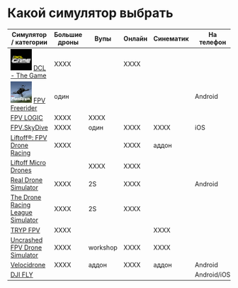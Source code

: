 # Какой симулятор выбрать

| Симулятор / категории                          | Большие дроны | Вупы   | Онлайн | Синематик | На телефон |
|------------------------------------------------|---------------|--------|--------|-----------|------------|
| ![](DCL_Icon.png) [DCL - The Game](DCL_-_The_Game.md)            |     XXXX      |        |  XXXX  |           |            |
| ![](FreeRider_icon.png) [FPV Freerider](FPV_Freerider.md)              |     один      |        |        |           |  Android   |
| [FPV LOGIC](FPV_LOGIC.md)                      |     XXXX      | XXXX   |        |           |            |
| [FPV.SkyDive](FPV_SkyDive.md)                  |     XXXX      | один   |  XXXX  |    XXXX   |   iOS      |
| [Liftoff®: FPV Drone Racing](Liftoff.md)       |     XXXX      |        |  XXXX  |   аддон   |            |
| [Liftoff Micro Drones](Liftoff_Microdrones.md) |               | XXXX   |  XXXX  |           |            |
| [Real Drone Simulator](Real_Drone_Simulator.md)|     XXXX      |  2S    |  XXXX  |           |  Android   |
| [The Drone Racing League Simulator](DRL.md)    |     XXXX      |  2S    |  XXXX  |           |            |
| [TRYP FPV](TRYP_FPV.md)                        |     XXXX      |        |        |    XXXX   |            |
| [Uncrashed  FPV Drone Simulator](Uncrashed.md) |     XXXX      |workshop|  XXXX  |    XXXX   |            |
| [Velocidrone](Velocidrone.md)                  |     XXXX      | аддон  |  XXXX  |    аддон  |  Android   |
| [DJI FLY](https://www.dji.com/ee/downloads/djiapp/dji-fly)|    |        |        |           |Android/iOS |
